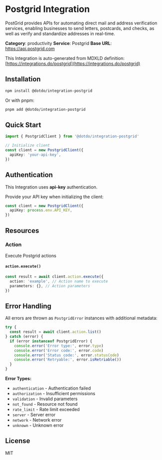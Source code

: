# Postgrid Integration

PostGrid provides APIs for automating direct mail and address verification services, enabling businesses to send letters, postcards, and checks, as well as verify and standardize addresses in real-time.

**Category**: productivity
**Service**: Postgrid
**Base URL**: https://api.postgrid.com

This Integration is auto-generated from MDXLD definition: [https://integrations.do/postgrid](https://integrations.do/postgrid)

## Installation

```bash
npm install @dotdo/integration-postgrid
```

Or with pnpm:

```bash
pnpm add @dotdo/integration-postgrid
```

## Quick Start

```typescript
import { PostgridClient } from '@dotdo/integration-postgrid'

// Initialize client
const client = new PostgridClient({
  apiKey: 'your-api-key',
})
```

## Authentication

This Integration uses **api-key** authentication.

Provide your API key when initializing the client:

```typescript
const client = new PostgridClient({
  apiKey: process.env.API_KEY,
})
```

## Resources

### Action

Execute Postgrid actions

#### `action.execute()`

```typescript
const result = await client.action.execute({
  action: 'example', // Action name to execute
  parameters: {}, // Action parameters
})
```

## Error Handling

All errors are thrown as `PostgridError` instances with additional metadata:

```typescript
try {
  const result = await client.action.list()
} catch (error) {
  if (error instanceof PostgridError) {
    console.error('Error type:', error.type)
    console.error('Error code:', error.code)
    console.error('Status code:', error.statusCode)
    console.error('Retryable:', error.isRetriable())
  }
}
```

**Error Types:**

- `authentication` - Authentication failed
- `authorization` - Insufficient permissions
- `validation` - Invalid parameters
- `not_found` - Resource not found
- `rate_limit` - Rate limit exceeded
- `server` - Server error
- `network` - Network error
- `unknown` - Unknown error

## License

MIT
